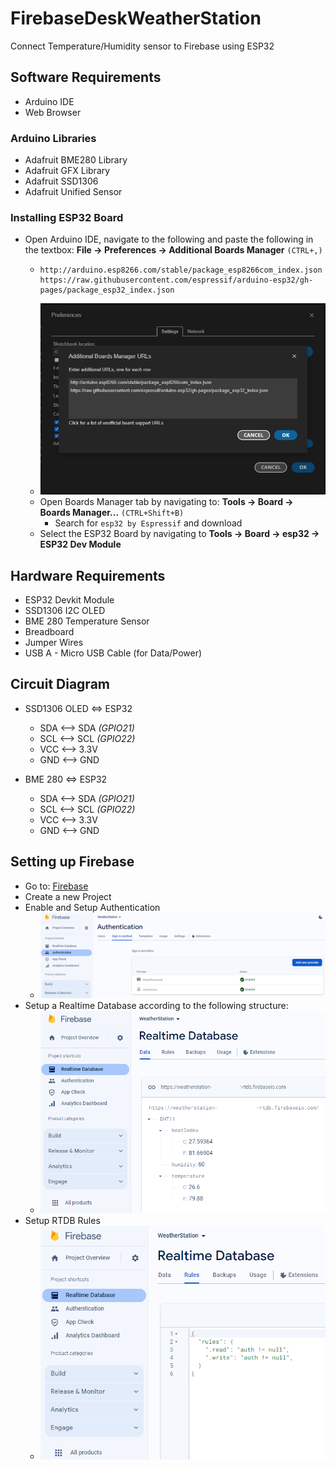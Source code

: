 # FirebaseDeskWeatherStation
Connect Temperature/Humidity sensor to Firebase using ESP32

## Software Requirements
* Arduino IDE
* Web Browser

### Arduino Libraries
* Adafruit BME280 Library
* Adafruit GFX Library
* Adafruit SSD1306
* Adafruit Unified Sensor
### Installing ESP32 Board
* Open Arduino IDE, navigate to the following and paste the following in the textbox: __File -> Preferences -> Additional Boards Manager__ `(CTRL+,)`
  * ```
    http://arduino.esp8266.com/stable/package_esp8266com_index.json
    https://raw.githubusercontent.com/espressif/arduino-esp32/gh-pages/package_esp32_index.json
    ```
  * ![Additional Boards](https://github.com/ayushchinmay/FirebaseDeskWeatherStation/blob/main/readme_ref/esp32-board.png)
  * Open Boards Manager tab by navigating to: __Tools -> Board -> Boards Manager...__ `(CTRL+Shift+B)`
    * Search for `esp32 by Espressif` and download
  * Select the ESP32 Board by navigating to __Tools -> Board -> esp32 -> ESP32 Dev Module__

## Hardware Requirements
* ESP32 Devkit Module
* SSD1306 I2C OLED
* BME 280 Temperature Sensor
* Breadboard
* Jumper Wires
* USB A - Micro USB Cable (for Data/Power)

## Circuit Diagram
* SSD1306 OLED <=> ESP32
  * SDA <--> SDA _(GPIO21)_
  * SCL <--> SCL _(GPIO22)_
  * VCC <--> 3.3V
  * GND <--> GND

* BME 280 <=> ESP32
  * SDA <--> SDA _(GPIO21)_
  * SCL <--> SCL _(GPIO22)_
  * VCC <--> 3.3V
  * GND <--> GND

## Setting up Firebase
* Go to: [Firebase](https://console.firebase.google.com/)
* Create a new Project
* Enable and Setup Authentication
  * ![Authentication](https://github.com/ayushchinmay/FirebaseDeskWeatherStation/blob/main/readme_ref/fbase-auth.png) 
* Setup a Realtime Database according to the following structure:
  * ![Realtime Database](https://github.com/ayushchinmay/FirebaseDeskWeatherStation/blob/main/readme_ref/rtdb-struct.png)
* Setup RTDB Rules
  * ![RTDB Rules](https://github.com/ayushchinmay/FirebaseDeskWeatherStation/blob/main/readme_ref/rtdb-rules.png)

